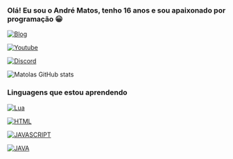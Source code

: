 ### Olá! Eu sou o André Matos, tenho 16 anos e sou apaixonado por programação 😀

[![Blog](https://img.shields.io/website-up-down-green-red/http/monip.org.svg)](https://discord.gg/xt)

[![Youtube](https://img.shields.io/badge/YouTube-FF0000?style=for-the-badge&logo=youtube&logoColor=white)](https://www.youtube.com/channel/UCDUfkMPXFy_7bhOwiswJnNQ)

[![Discord](https://img.shields.io/badge/Discord-7289DA?style=for-the-badge&logo=discord&logoColor=white)](discord.gg/xt)

![Matolas GitHub stats](https://github-readme-stats.vercel.app/api?username=matolasnetworking&show_icons=true&theme=onedark)


### Linguagens que estou aprendendo ###

[![Lua](https://img.shields.io/badge/Lua-2C2D72?style=for-the-badge&logo=lua&logoColor=white)]()

[![HTML](https://img.shields.io/badge/HTML-239120?style=for-the-badge&logo=html5&logoColor=white)]()

[![JAVASCRIPT](https://img.shields.io/badge/JavaScript-F7DF1E?style=for-the-badge&logo=javascript&logoColor=black)]()

[![JAVA](https://img.shields.io/badge/Java-ED8B00?style=for-the-badge&logo=java&logoColor=white)]()
